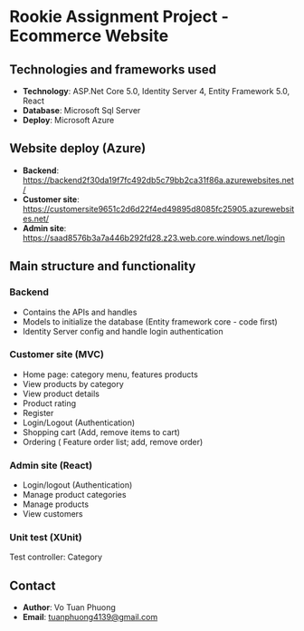 # Rookie Assignment Project - Ecommerce Website
## Technologies and frameworks used
- **Technology**: ASP.Net Core 5.0, Identity Server 4, Entity Framework 5.0, React
- **Database**: Microsoft Sql Server 
- **Deploy**: Microsoft Azure
## Website deploy (Azure)
- **Backend**: https://backend2f30da19f7fc492db5c79bb2ca31f86a.azurewebsites.net/
- **Customer site**: https://customersite9651c2d6d22f4ed49895d8085fc25905.azurewebsites.net/
- **Admin site**: https://saad8576b3a7a446b292fd28.z23.web.core.windows.net/login
## Main structure and functionality 
### Backend
- Contains the APIs and handles
- Models to initialize the database (Entity framework core - code first)
- Identity Server config and handle login authentication
### Customer site (MVC)
- Home page: category menu, features products
- View products by category
- View product details
- Product rating
- Register
- Login/Logout (Authentication)
- Shopping cart (Add, remove items to cart)
- Ordering ( Feature order list; add, remove order)
### Admin site (React)
- Login/logout (Authentication)
- Manage product categories 
- Manage products 
- View customers
### Unit test (XUnit)
Test controller: Category
## Contact
- **Author**: Vo Tuan Phuong
- **Email**: tuanphuong4139@gmail.com



